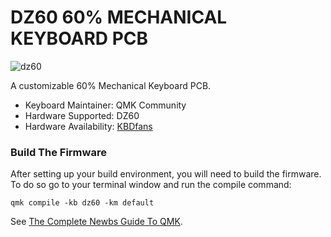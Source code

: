 # DZ60 60% MECHANICAL KEYBOARD PCB

![dz60](https://cdn.shopify.com/s/files/1/1473/3902/files/c_1.jpg)

A customizable 60% Mechanical Keyboard PCB.

* Keyboard Maintainer: QMK Community
* Hardware Supported: DZ60
* Hardware Availability: [KBDfans](https://kbdfans.com/collections/60/products/dz60-60-pcb)

### Build The Firmware

After setting up your build environment, you will need to build the firmware. To do so go to your terminal window and run the compile command:

    qmk compile -kb dz60 -km default

See [The Complete Newbs Guide To QMK](https://docs.qmk.fm/#/newbs).
